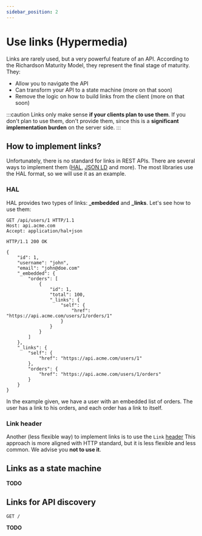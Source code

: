 ```yaml
---
sidebar_position: 2
---
```


# Use links (Hypermedia)

Links are rarely used, but a very powerful feature of an API. According to the Richardson Maturity Model, they
represent the final stage of maturity. They:

* Allow you to navigate the API
* Can transform your API to a state machine (more on that soon)
* Remove the logic on how to build links from the client (more on that soon)

:::caution
Links only make sense **if your clients plan to use them**. If you don't plan to use them, don't provide them,
since this is a **significant implementation burden** on the server side.
:::

## How to implement links?

Unfortunately, there is no standard for links in REST APIs. There are several ways to implement them ([HAL](http://stateless.co/hal_specification.html),
[JSON LD](https://json-ld.org/) and more). The most libraries use the HAL format, so we will use it as an example.

### HAL

HAL provides two types of links: **_embedded** and **_links**. Let's see how to use them:

```http
GET /api/users/1 HTTP/1.1
Host: api.acme.com
Accept: application/hal+json

HTTP/1.1 200 OK

{
    "id": 1,
    "username": "john",
    "email": "john@doe.com"
    "_embedded": {
        "orders": [
            {
                "id": 1,
                "total": 100,
                "_links": {
                    "self": {
                        "href": "https://api.acme.com/users/1/orders/1"
                    }
                }
            }
        ]
    },
    "_links": {
        "self": {
            "href": "https://api.acme.com/users/1"
        },
        "orders": {
            "href": "https://api.acme.com/users/1/orders"
        }
    }
}
```
In the example given, we have a user with an embedded list of orders. The user has a link to his orders, and each order has a link to itself.

### Link header

Another (less flexible way) to implement links is to use the `Link` [header](https://developer.mozilla.org/en-US/docs/web/http/headers/link)
This approach is more aligned with HTTP standard, but it is less flexible and less common. We advise you **not to use it**.

## Links as a state machine

**TODO**

## Links for API discovery

`GET /`

**TODO**